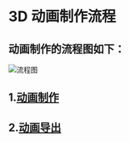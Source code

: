 # 3D 动画制作流程

## 动画制作的流程图如下：


![流程图](https://arkimg.ark.online/%E6%B5%81%E7%A8%8B%E5%9B%BE.png)

## 1.[动画制作](./1-Amimation-production) 

## 2.[动画导出](./4-Amimation-Export)